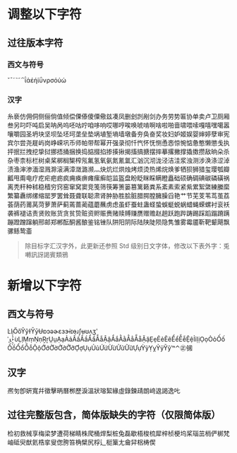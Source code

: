 # 调整以下字符 
  ## 过往版本字符 
   ### 西文与符号 
   ˇˉˊˋ˙΄΅ΐάέήίΰνρσόύώ 
   ### 汉字 
   糸亵仿佣侗侧俪倘值倾偿傈傣傻僳儆兹凑凤删刽剀剐剑办务劳势匾协单卖卢卫厕厢叁另叼吓吨启吴呐呙呜呸咕咛咱哆响哎哪哼唉唤唬啃啊啥啦啪啬啸喂嗦嘎嘻嘿噶嚣嚷嚼园圣坍块坚坝坠坯坷垄垒垫埚埴堑墒墙墩备夯奂奋奖妆妇妒姬娱婴婶婷孽审宪宾尔尝尧屣屿岗峥嵘巩币师帕带帮幂开强录彻忏忾怀怃恻恿悫惊惋惦惫憨懒懲戋执抨抿拦拽挖挚挝挪捂捅捆换捣掂掇掐掺揍揪揭搐搞搪摆摔摹撂撇撑撬擞攒敌晌朵杀杂枣柰标栏树桌桨梆榈榘榨氖氟氢氧氨氮氰氲汇汹沉沏泷泾洁洼浆浊测涉涣涤涩淖渍渔渖渗湎湿溅滁滚满漳潋潞濒灬炔炕烂烘烛烤烦烫热烯烷焕爹牺狈狮猎玺璎瓠瓣瓤甩甭电疗疙疟疤疬疯痈痪痹瘫瘰癣皑监盔盘盼眨眯睬瞒瞪矗础硕确碉碘碳磷磺祸离秃秆种秫稳穑穷窍窑窜窝窦竞笺筛筷筹箦篓篡篱籁粪系紊素索紧紫累絮綮練縢縻繁纂纛绑缧缩罂罗罢耸聂聋联聪肃肾肿胁胜脍脏腊腭膛臃臊舀艳艹节芜芰苇茑茧荔荟荫药莆莴菏萝萧萨蓟蔫蔷蔺蕴蘑蘸虏虑虽虾蚕蛀蛊蛏蛰蜈蜓蜕蜗蜡蝇蝾螺衬衮袄袭裤褪诘责贤败账货贪贫贽赃资赆赈赉赌赎赙赚赝赠赡赵趟跃跑跸踌踢踩蹈蹋蹐蹒蹦蹬蹭蹿躺邢邮郑郴酝酮酱酿鉴铭锉队阱阳阴际陆陕陡陨隐隽雏雾霉靥靳靶颦飓飘骡鲧鸷齑

> 除目标字汇汉字外，此更新还参照 Std 级别日文字体，修改以下表外字：兎囀訊訝謁賓類鴉

# 新增以下字符 
 ## 西文与符号 
 ĿŀŐőŶŷƗȲȳɄɒɔəɚɛɜɝɨɪɵɹʃʉʊʌʒʹˈˌ˪˫̣̤̦̉̍̈́͘ᴜḶḷṂṃṆṇṞṟṲṳẠạẢảẤấẦầẨẩẪẫẬậẮắẰằẲẳẴẵẶặẸẹẺẻẼẽỂểỄễỆệỈỉỊịỌọỎỏỐốỒồỔổỖỗỘộỚớỜờỞởỠỡỢợỤụỦủỨứỪừỬửỮữỰựỲỳỴỵỶỷỸỹ‵ⁿ⌃㊣㋿
 ## 汉字 
 凞匇卽姸寬幷徵擊昞曆栁歷淚溫狀瑢絜緣虛錄鍊靕朗﨑﨤謁逸𠮟

 ## 过往完整版包含，简体版缺失的字符（仅限简体版）
检初救械享梅梁梦遭荷梯睛株爬桶焊梨桩兔磊歇梧梭梳犀梓桢梗坞桨瑙茁梢俨梆梵岫砥臾猷氦梏挛叟偬胯笞桷檗尻桴辶梃篥尢龠舁梠梼偰